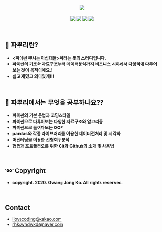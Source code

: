 
<h1 align="center">
  <img src = "https://user-images.githubusercontent.com/29548128/71769266-43433580-2f62-11ea-8d41-ae40f21f8c50.png"><br/>
</h1>

<p align="center">
  <img src = "https://img.shields.io/badge/Language-python-blue">
  <img src = "https://img.shields.io/badge/Library-Pandas-skyblue">
  <img src = "https://img.shields.io/badge/Library-Seaborn-9cf">
  <img src = "https://img.shields.io/badge/Library-Sklearn-brightgreen">
</p>
<br>

## 🤔 파뿌리란?
- **<파이썬 뿌시는 이십대들>이라는 뜻의 스터디입니다.**
- **파이썬의 기초와 자료구조부터 데이터분석까지 비즈니스 시야에서 다양하게 다루어보는 것이 목적이에요.!**
- **쉽고 재밌고 의미있게!!!**
<br>

## 🤗 파뿌리에서는 무엇을 공부하나요??
- **파이썬의 기본 문법과 코딩스타일**
- **파이썬으로 다루어보는 다양한 자료구조와 알고리즘**
- **파이썬으로 들여다보는 OOP**
- **pandas와 각종 라이브러리를 이용한 데이터전처리 및 시각화**
- **머신러닝을 이용한 선형회귀분석**
- **협업과 포트폴리오를 위한 Git과 Github의 소개 및 사용법**
<br/>

## :loop: Copyright
- **copyright. 2020. Gwang Jong Ko. All rights reserved.**
<br/>

## Contact
- ilovecoding@kakao.com
- rhkswhdwkd@naver.com
